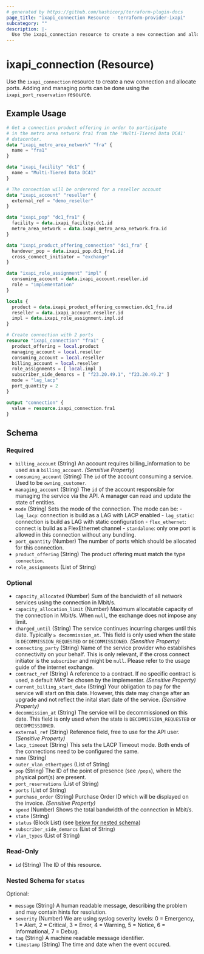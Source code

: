 ```yaml
---
# generated by https://github.com/hashicorp/terraform-plugin-docs
page_title: "ixapi_connection Resource - terraform-provider-ixapi"
subcategory: ""
description: |-
  Use the ixapi_connection resource to create a new connection and allocate ports. Adding and managing ports can be done using the ixapi_port_reservation resource.
---
```


# ixapi_connection (Resource)

Use the `ixapi_connection` resource to create a new connection and allocate ports. Adding and managing ports can be done using the `ixapi_port_reservation` resource.

## Example Usage

```terraform
# Get a connection product offering in order to participate
# in the metro area network fra1 from the 'Multi-Tiered Data DC41'
# datacenter.
data "ixapi_metro_area_network" "fra" {
  name = "fra1"  
}

data "ixapi_facility" "dc1" {
  name = "Multi-Tiered Data DC41"
}

# The connection will be orderered for a reseller account
data "ixapi_account" "reseller" {
  external_ref = "demo_reseller"
}

data "ixapi_pop" "dc1_fra1" {
  facility = data.ixapi_facility.dc1.id
  metro_area_network = data.ixapi_metro_area_network.fra.id
}

data "ixapi_product_offering_connection" "dc1_fra" {
  handover_pop = data.ixapi_pop.dc1_fra1.id
  cross_connect_initiator = "exchange"
}

data "ixapi_role_assignment" "impl" {
  consuming_account = data.ixapi_account.reseller.id
  role = "implementation"
}

locals {
  product = data.ixapi_product_offering_connection.dc1_fra.id
  reseller = data.ixapi_account.reseller.id
  impl = data.ixapi_role_assignment.impl.id
}

# Create connection with 2 ports
resource "ixapi_connection" "fra1" {
  product_offering = local.product
  managing_account = local.reseller
  consuming_account = local.reseller
  billing_account = local.reseller
  role_assignments = [ local.impl ]
  subscriber_side_demarcs = [ "f23.20.49.1", "f23.20.49.2" ]
  mode = "lag_lacp"
  port_quantity = 2
}

output "connection" {
  value = resource.ixapi_connection.fra1
}
```

<!-- schema generated by tfplugindocs -->
## Schema

### Required

- `billing_account` (String) An account requires billing_information to be used as a `billing_account`. *(Sensitive Property)*
- `consuming_account` (String) The `id` of the account consuming a service.  Used to be `owning_customer`.
- `managing_account` (String) The `id` of the account responsible for managing the service via the API. A manager can read and update the state of entities.
- `mode` (String) Sets the mode of the connection. The mode can be:  - `lag_lacp`: connection is build as a LAG with LACP enabled - `lag_static`: connection is build as LAG with static configuration - `flex_ethernet`: connect is build as a FlexEthernet channel - `standalone`: only one port is allowed in this connection without any bundling.
- `port_quantity` (Number) The number of ports which should be allocated for this connection.
- `product_offering` (String) The product offering must match the type `connection`.
- `role_assignments` (List of String)

### Optional

- `capacity_allocated` (Number) Sum of the bandwidth of all network services using the connection in Mbit/s.
- `capacity_allocation_limit` (Number) Maximum allocatable capacity of the connection in Mbit/s. When `null`, the exchange does not impose any limit.
- `charged_until` (String) The service continues incurring charges until this date. Typically `≥ decommission_at`.  This field is only used when the state is `DECOMMISSION_REQUESTED` or `DECOMMISSIONED`.  *(Sensitive Property)*
- `connecting_party` (String) Name of the service provider who establishes connectivity on your behalf.  This is only relevant, if the cross connect initiator is the `subscriber` and might be `null`.  Please refer to the usage guide of the internet exchange.
- `contract_ref` (String) A reference to a contract. If no specific contract is used, a default MAY be chosen by the implementer. *(Sensitive Property)*
- `current_billing_start_date` (String) Your obligation to pay for the service will start on this date.  However, this date may change after an upgrade and not reflect the inital start date of the service.  *(Sensitive Property)*
- `decommission_at` (String) The service will be decommissioned on this date.  This field is only used when the state is `DECOMMISSION_REQUESTED` or `DECOMMISSIONED`.
- `external_ref` (String) Reference field, free to use for the API user. *(Sensitive Property)*
- `lacp_timeout` (String) This sets the LACP Timeout mode. Both ends of the connections need to be configured the same.
- `name` (String)
- `outer_vlan_ethertypes` (List of String)
- `pop` (String) The ID of the point of presence (see `/pops`), where the physical port(s) are present.
- `port_reservations` (List of String)
- `ports` (List of String)
- `purchase_order` (String) Purchase Order ID which will be displayed on the invoice. *(Sensitive Property)*
- `speed` (Number) Shows the total bandwidth of the connection in Mbit/s.
- `state` (String)
- `status` (Block List) (see [below for nested schema](#nestedblock--status))
- `subscriber_side_demarcs` (List of String)
- `vlan_types` (List of String)

### Read-Only

- `id` (String) The ID of this resource.

<a id="nestedblock--status"></a>
### Nested Schema for `status`

Optional:

- `message` (String) A human readable message, describing the problem and may contain hints for resolution.
- `severity` (Number) We are using syslog severity levels: 0 = Emergency, 1 = Alert, 2 = Critical, 3 = Error, 4 = Warning, 5 = Notice, 6 = Informational, 7 = Debug.
- `tag` (String) A machine readable message identifier.
- `timestamp` (String) The time and date when the event occured.


